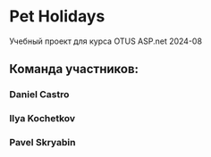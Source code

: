 # Pet Holidays

Учебный проект для курса OTUS ASP.net 2024-08

## Команда участников:

### Daniel Castro

### Ilya Kochetkov

### Pavel Skryabin
